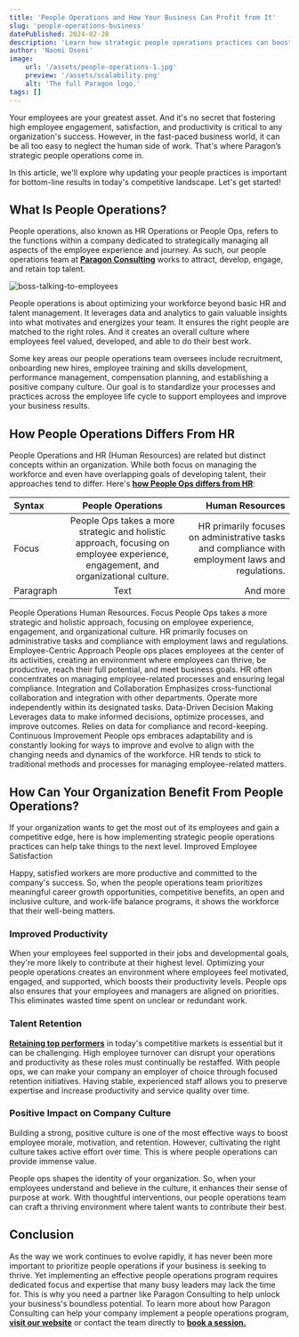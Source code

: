 ```yaml
---
title: 'People Operations and How Your Business Can Profit from It'
slug: 'people-operations-business'
datePublished: 2024-02-28
description: 'Learn how strategic people operations practices can boost employee engagement and productivity at your company. Read now to strengthen your workforce.'
author: 'Naomi Oseni'
image:
    url: '/assets/people-operations-1.jpg'
    preview: '/assets/scalability.png'
    alt: 'The full Paragon logo.'
tags: []
---
```


Your employees are your greatest asset. And it's no secret that fostering high employee engagement, satisfaction, and productivity is critical to any organization's success. However, in the fast-paced business world, it can be all too easy to neglect the human side of work. That's where Paragon’s strategic people operations come in.

In this article, we'll explore why updating your people practices is important for bottom-line results in today's competitive landscape. Let's get started!

## What Is People Operations?

People operations, also known as HR Operations or People Ops, refers to the functions within a company dedicated to strategically managing all aspects of the employee experience and journey. As such, our people operations team at **[Paragon Consulting](https://www.paragon.works/)** works to attract, develop, engage, and retain top talent.

![boss-talking-to-employees](/assets/what-is-people-operations.jpeg)
<!-- [Photo by Pavel Danilyuk from Pexels](https://www.pexels.com/photo/boss-talking-to-employees-7658409/) -->

People operations is about optimizing your workforce beyond basic HR and talent management. It leverages data and analytics to gain valuable insights into what motivates and energizes your team. It ensures the right people are matched to the right roles. And it creates an overall culture where employees feel valued, developed, and able to do their best work.

Some key areas our people operations team oversees include recruitment, onboarding new hires, employee training and skills development, performance management, compensation planning, and establishing a positive company culture. Our goal is to standardize your processes and practices across the employee life cycle to support employees and improve your business results.

## How People Operations Differs From HR

People Operations and HR (Human Resources) are related but distinct concepts within an organization. While both focus on managing the workforce and even have overlapping goals of developing talent, their approaches tend to differ. Here's **[how People Ops differs from HR](https://www.indeed.com/hire/c/info/people-operations-vs-human-resources-vs-human-relations?co=US)**:


| Syntax      | People Operations  | Human Resources     |
| :---        |    :----:   |          ---: |
| Focus      | People Ops takes a more strategic and holistic approach, focusing on employee experience, engagement, and organizational culture.       | HR primarily focuses on administrative tasks and compliance with employment laws and regulations.   |
| Paragraph   | Text        | And more      |

People Operations
Human Resources.
Focus
People Ops takes a more strategic and holistic approach, focusing on employee experience, engagement, and organizational culture.
HR primarily focuses on administrative tasks and compliance with employment laws and regulations.
Employee-Centric Approach
People ops places employees at the center of its activities, creating an environment where employees can thrive, be productive, reach their full potential, and meet business goals. 
HR often concentrates on managing employee-related processes and ensuring legal compliance.
Integration and Collaboration
Emphasizes cross-functional collaboration and integration with other departments.
Operate more independently within its designated tasks.
Data-Driven Decision Making
Leverages data to make informed decisions, optimize processes, and improve outcomes. 
Relies on data for compliance and record-keeping.
Continuous Improvement
People ops embraces adaptability and is constantly looking for ways to improve and evolve to align with the changing needs and dynamics of the workforce.
HR tends to stick to traditional methods and processes for managing employee-related matters.

## How Can Your Organization Benefit From People Operations?

If your organization wants to get the most out of its employees and gain a competitive edge, here is how implementing strategic people operations practices can help take things to the next level.
Improved Employee Satisfaction

Happy, satisfied workers are more productive and committed to the company's success. So, when the people operations team prioritizes meaningful career growth opportunities, competitive benefits, an open and inclusive culture, and work-life balance programs, it shows the workforce that their well-being matters.

### Improved Productivity

When your employees feel supported in their jobs and developmental goals, they're more likely to contribute at their highest level. Optimizing your people operations creates an environment where employees feel motivated, engaged, and supported, which boosts their productivity levels. People ops also ensures that your employees and managers are aligned on priorities. This eliminates wasted time spent on unclear or redundant work.

### Talent Retention

**[Retaining top performers](https://corporatefinanceinstitute.com/resources/management/employee-retention/)** in today's competitive markets is essential but it can be challenging. High employee turnover can disrupt your operations and productivity as these roles must continually be restaffed. With people ops, we can make your company an employer of choice through focused retention initiatives. Having stable, experienced staff allows you to preserve expertise and increase productivity and service quality over time.

### Positive Impact on Company Culture

Building a strong, positive culture is one of the most effective ways to boost employee morale, motivation, and retention. However, cultivating the right culture takes active effort over time. This is where people operations can provide immense value.

People ops shapes the identity of your organization. So, when your employees understand and believe in the culture, it enhances their sense of purpose at work. With thoughtful interventions, our people operations team can craft a thriving environment where talent wants to contribute their best.

## Conclusion

As the way we work continues to evolve rapidly, it has never been more important to prioritize people operations if your business is seeking to thrive. Yet implementing an effective people operations program requires dedicated focus and expertise that many busy leaders may lack the time for. This is why you need a partner like Paragon Consulting to help unlock your business's boundless potential. To learn more about how Paragon Consulting can help your company implement a people operations program, **[visit our website](https://www.paragon.works/)** or contact the team directly to **[book a session.](https://topmate.io/ij_paragonconsulting)** 

